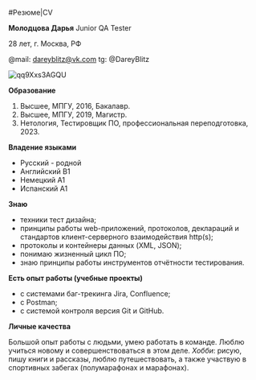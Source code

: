 #Резюме|CV

**Молодцова Дарья**
Junior QA Tester

28 лет, г. Москва, РФ

@mail: dareyblitz@vk.com
tg: @DareyBlitz

![qq9Xxs3AGQU](https://user-images.githubusercontent.com/127688512/231365520-d14e0e64-582d-40fa-85a7-30e2efdee556.jpg)

**Образование**

1. Высшее, МПГУ, 2016, Бакалавр.
2. Высшее, МПГУ, 2019, Магистр.
3. Нетология, Тестировщик ПО, профессиональная переподготовка, 2023.


**Владение языками**

- Русский - родной
- Английский В1
- Немецкий А1
- Испанский А1


**Знаю**

- техники тест дизайна;
- принципы работы web-приложений, протоколов, деклараций и стандартов клиент-серверного взаимодействия http(s);
- протоколы и контейнеры данных (XML, JSON);
- понимаю жизненный цикл ПО;
- знаю принципы работы инструментов отчётности тестирования.


**Есть опыт работы (учебные проекты)**

- с системами баг-трекинга Jira, Confluence;
- с Postman;
- с системой контроля версия Git и GitHub.

**Личные качества**

Большой опыт работы с людьми, умею работать в команде. Люблю учиться новому и совершенствоваться в этом деле. 
*Хобби*: рисую, пишу книги и рассказы, люблю путешествовать, а также участвую в спортивных забегах (полумарафонах и марафонах).
